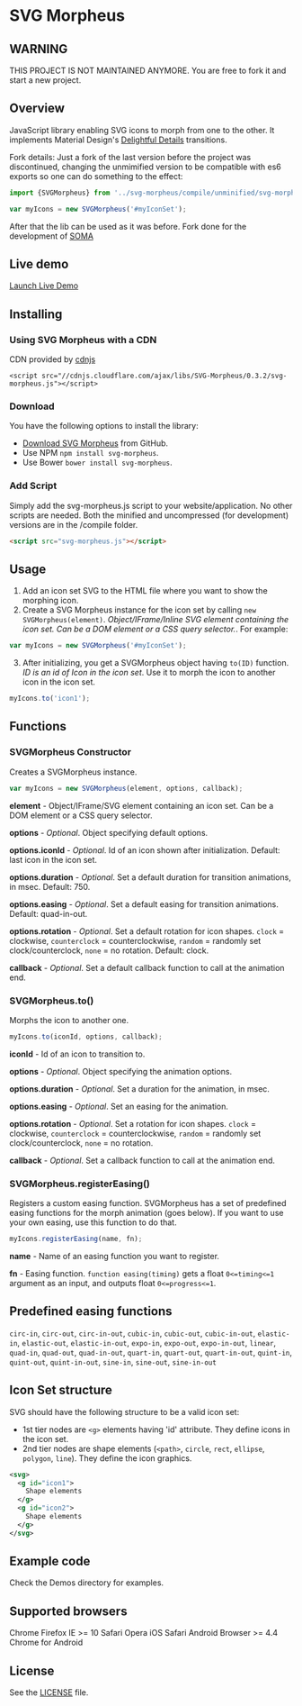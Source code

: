 # SVG Morpheus

## WARNING

THIS PROJECT IS NOT MAINTAINED ANYMORE. You are free to fork it and start a new project.

## Overview

JavaScript library enabling SVG icons to morph from one to the other. It implements Material Design's [Delightful Details](http://www.google.com/design/spec/animation/delightful-details.html) transitions.

Fork details: Just a fork of the last version before the project was discontinued, changing the unmimified version to be compatible with es6 exports so one can do something to the effect:

```javascript
import {SVGMorpheus} from '../svg-morpheus/compile/unminified/svg-morpheus.js';

var myIcons = new SVGMorpheus('#myIconSet');
```
After that the lib can be used as it was before. Fork done for the development of [SOMA](http://www.cepel.br/produtos/programas-computacionais/menu/soma-sistema-orientado-ao-monitoramento-de-ativos-de-engenharia.htm)

## Live demo

[Launch Live Demo](http://alexk111.github.io/SVG-Morpheus/)

## Installing

### Using SVG Morpheus with a CDN

CDN provided by [cdnjs](https://cdnjs.com/libraries/SVG-Morpheus)
```
<script src="//cdnjs.cloudflare.com/ajax/libs/SVG-Morpheus/0.3.2/svg-morpheus.js"></script>
```

### Download

You have the following options to install the library:
- [Download SVG Morpheus](https://github.com/alexk111/SVG-Morpheus/archive/master.zip) from GitHub.
- Use NPM `npm install svg-morpheus`.
- Use Bower `bower install svg-morpheus`.

### Add Script

Simply add the svg-morpheus.js script to your website/application. No other scripts are needed. Both the minified and uncompressed (for development) versions are in the /compile folder.

```html
<script src="svg-morpheus.js"></script>
```

## Usage

1. Add an icon set SVG to the HTML file where you want to show the morphing icon.
2. Create a SVG Morpheus instance for the icon set by calling `new SVGMorpheus(element)`. *Object/IFrame/Inline SVG element containing the icon set. Can be a DOM element or a CSS query selector.*. For example:

```javascript
var myIcons = new SVGMorpheus('#myIconSet');
```

3. After initializing, you get a SVGMorpheus object having `to(ID)` function. *ID is an id of Icon in the icon set*. Use it to morph the icon to another icon in the icon set.

```javascript
myIcons.to('icon1');
```


## Functions

### SVGMorpheus Constructor

Creates a SVGMorpheus instance.

```javascript
var myIcons = new SVGMorpheus(element, options, callback);
```

**element** - Object/IFrame/SVG element containing an icon set. Can be a DOM element or a CSS query selector.

**options** - *Optional*. Object specifying default options.

**options.iconId** - *Optional*. Id of an icon shown after initialization. Default: last icon in the icon set.

**options.duration** - *Optional*. Set a default duration for transition animations, in msec. Default: 750.

**options.easing** - *Optional*. Set a default easing for transition animations. Default: quad-in-out.

**options.rotation** - *Optional*. Set a default rotation for icon shapes. `clock` = clockwise, `counterclock` = counterclockwise, `random` = randomly set clock/counterclock, `none` = no rotation. Default: clock.

**callback** - *Optional*. Set a default callback function to call at the animation end.


### SVGMorpheus.to()

Morphs the icon to another one.

```javascript
myIcons.to(iconId, options, callback);
```

**iconId** - Id of an icon to transition to.

**options** - *Optional*. Object specifying the animation options.

**options.duration** - *Optional*. Set a duration for the animation, in msec.

**options.easing** - *Optional*. Set an easing for the animation.

**options.rotation** - *Optional*. Set a rotation for icon shapes. `clock` = clockwise, `counterclock` = counterclockwise, `random` = randomly set clock/counterclock, `none` = no rotation.

**callback** - *Optional*. Set a callback function to call at the animation end.

### SVGMorpheus.registerEasing()

Registers a custom easing function. SVGMorpheus has a set of predefined easing functions for the morph animation (goes below). If you want to use your own easing, use this function to do that.

```javascript
myIcons.registerEasing(name, fn);
```

**name** - Name of an easing function you want to register.

**fn** - Easing function. ```function easing(timing)``` gets a float ```0<=timing<=1``` argument as an input, and outputs float ```0<=progress<=1```.

## Predefined easing functions

`circ-in`, `circ-out`, `circ-in-out`, `cubic-in`, `cubic-out`, `cubic-in-out`, `elastic-in`, `elastic-out`, `elastic-in-out`, `expo-in`, `expo-out`, `expo-in-out`, `linear`, `quad-in`, `quad-out`, `quad-in-out`, `quart-in`, `quart-out`, `quart-in-out`, `quint-in`, `quint-out`, `quint-in-out`, `sine-in`, `sine-out`, `sine-in-out`


## Icon Set structure

SVG should have the following structure to be a valid icon set:

- 1st tier nodes are `<g>` elements having 'id' attribute. They define icons in the icon set.
- 2nd tier nodes are shape elements (`<path>`, `circle`, `rect`, `ellipse`, `polygon`, `line`). They define the icon graphics.

```xml
<svg>
  <g id="icon1">
    Shape elements
  </g>
  <g id="icon2">
    Shape elements
  </g>
</svg>
```


## Example code

Check the Demos directory for examples.


## Supported browsers

Chrome
Firefox
IE >= 10
Safari
Opera
iOS Safari
Android Browser >= 4.4
Chrome for Android


## License

See the [LICENSE](https://github.com/alexk111/SVG-Morpheus/blob/master/LICENSE) file.
